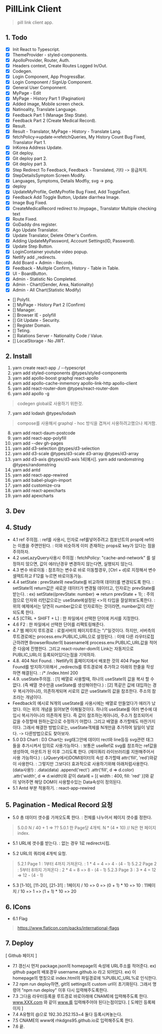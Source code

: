 # PillLink Client
> pill link client app.

## 1. Todo
- [x] Init React to Typescript.
- [x] ThemeProvider - styled-components.
- [x] ApolloProvider, Router, Auth.
- [x] Headers context, Create Routes Logged In/Out.
- [x] Codegen.
- [x] Login Component, App ProgressBar.
- [x] Login Component / SignUp Component.
- [x] General User Componnent.
- [x] MyPage - Edit
- [x] MyPage - History Part 1 (Pagination)
- [x] Added image, Mobile screen check.
- [x] Natinoality, Translate Language.
- [x] Feedback Part 1 (Manage Step State).
- [x] Feedback Part 2 (Create Medical Record).
- [X] Result.
- [x] Result - Translator, MyPage - History - Translate Lang.
- [x] fetchPolicy->update->refetchQueries, My History Count Bug Fixed, Translator Part 1.
- [x] InKorea Address Update.
- [x] Git deploy.
- [x] Git deploy part 2.
- [x] Git deploy part 3.
- [x] Step Redirect To Feedback, Feedback - Translated, 기타 -> 응급처치.
- [x] StepDetailsSymptom Screen Modify.
- [x] Languages, Symptoms, Details Modfiy, svg -> png.
- [x] deploy
- [x] UpdateMyProfile, GetMyProfile Bug Fixed, Add ToggleText.
- [x] Feedback Add Toggle Button, Update diarrhea Image.
- [x] Image Bug Fixed.
- [x] CreateMedicalRecord redirect to /mypage., Translator Multiple checking text
- [x] Route Fixed.
- [x] GoDaddy dns register.
- [x] Ago Update Translator.
- [x] Update Translator, Delete Other's Confirm.
- [x] Adding UpdateMyPassword, Account Settings(ID, Password).
- [x] Update Step Button.
- [x] LoginContainer youtube video popup.
- [x] Netlify add _redirects.
- [x] Add Board + Admin - Records.
- [x] Feedback - Mulitple Confirm, History - Table in Table.
- [x] UI - BoardButton. 
- [x] Admin - Statistic No Completed.
- [x] Admin - Chart(Gender, Area, Nationality)
- [x] Admin - All Chart(Statistic Modify)
- [] Polyfil.
- [] MyPage - History Part 2 (Confirm)
- [] Manager.
- [] Browser IE - polyfill
- [] Git Update - Security.
- [] Register Domain.
- [] Teting.
- [] Ralations Server - Nationality Code / Value.
- [] LocalStorage - No JWT.

## 2. Install
1. yarn create react-app ./ --typescript
2. yarn add styled-components @types/styled-components
3. yarn add apollo-boost graphql react-apollo 
4. yarn add apollo-cache-inmemory apollo-link-http apollo-client
5. yarn add react-router-dom @types/react-router-dom
6. yarn add apollo -g
> codegen global로 사용하기 위한것.
7. yarn add lodash @types/lodash
> compose를 사용해서 graphql - hoc 방식을 겹쳐서 사용하려고했으나 제거함.
8. yarn add react-daum-postcode
9. yarn add react-app-polyfill
10. yarn add --dev gh-pages
11. yarn add d3-selection @types/d3-selection
12. yarn add d3-scale @types/d3-scale d3-array @types/d3-array 
13. yarn add d3-axis @types/d3-axis
14[예시]. yarn add randomstring @types/randomstring
15. yarn add antd
16. yarn add react-app-rewired
17. yarn add babel-plugin-import
18. yarn add customize-cra
19. yarn add react-apexcharts
20. yarn add apexcharts

## 3. Dev


## 4. Study
- 4.1 ref 주의점.
: ref를 사용시, 인자로 ref를넣어주려고 컴포넌트의 prop에 ref라는 이름을 주면안된다.
: 이와 비슷하게 이미 존재하는 props로 key가 있다는 점을 주의하자.
- 4.2 useLazyQuery사용시 주의점
: fetchPolicy: "cache-and-network" 를 설정하지 않으면, 값이 에러난경우 변경하지 않는다면, 실행되지 않는다.
- 4.3 변수 바로이동
: 참조하는 변수로 바로 이동할경우, [Ctrl + d]로 지정해서 변수 셀렉트하고 F12를 누르면 바로이동가능.
- 4.4 setState
: prevState와 newState를 비교하여 데이터를 변경되도록 한다.
: setState의 return값은 새로운 데이터가 변경될 데이터고, 인자로는 prevState를 받는다.
: ex) setState((prevState: number) => return prevState + 1); 
: 주의점으로 인자와 리턴값으로는 useState에설정된 <>의 타입을 잘살펴보도록한다.
: 위의 예제에서는 당연히 number값으로 인자로하는 것이라면, number값이 리턴되도록 한다.
- 4.5 [CTRL + SHIFT + L]
: 한 파일에서 선택한 단어에 커서를 지정한다.
- 4.6 F2
: 한 파일에서 선택한 단어를 리팩토링해준다.
- 4.7 웹 페이지 루트경로
: 로컬서버의 페이지루트는 "/"일것이다. 하지만, 서버측의 루트경로에는 process.env.PUBLIC_URL으로 설정된다.
: 이때 다른 라우터로접근하려면 BrowserRouter의 basename에 process.env.PUBLIC_URL값을 적어준 다음에 진행한다. 그리고 react-router-dom의 Link는 자동저으로 PUBLIC_URL이 등록되어있다는점을 기억하자.
- 4.8. 404 Not Found.
: Netlify의 홈페이지에서 배포한 것의 404 Page Not Found를 방지하기위해서 _redirects를 루트경로에 추가하고 아래의 한줄을 작성하면 해결된다.
: /*    /index.html   200
- 4.9. useState주의점.
: [1] 배열로 사용할때, 하나의 useState의 값을 복사 할 수 없다. 
  (즉 배열 갯수만큼 useState를 생성해야한다.)
: [2] 똑같은 값에 대입하는 경우 복사가아니라, 의존하게되며 서로의 값은 useState의 값을 참조한다. 주소의 참조라는 개념이다.
- Feedback의 예시로 N개의 useState를 사용시에는 배열로 만들었다가 에러가 났었다. 이는 위의 개념을 읽어보면 이해될것이다. 하나의 useState를 여러 변수에 대입시 복사가아니라 의존하게 된다. 즉 값이 참조하는게아니라, 주소가 참조되어서 값을 수정할때 원하는값으로 수정하기 어렵다. 그리고 배열을 추가할때도 마찬가지이다. 그래서 해결한 방법으로는, useState객체를 N개만큼 추가하여 일일이 넣었다. -> 다른방법으로도 찾아보자.
- 5.0 D3 Chart
: D3 Chart는 svg태그안에 데이터 rect와 line등등 svg관련 태그들을 추가시켜서 임의로 사용가능하다. 
: 보통은 useRef로 svg를 참조하는 ref값을 생성하여, 마운트가 된 이후 그리도록 한다. (제이쿼리 라이브러리를 지원해주어서 사용 가능하다.)
: (JQuery에서)DOM데이터의 속성 추가할때 attr('fill', 'red')와같이 사용한다.
: 그렇지만 그보다더 효과적으로 사용하기위해 아래처럼사용한다.(data사용!)
: .data(data) .append('rect') .attr('fill', d => d.color) .attr('width', d => d.width)와 같이 data에 = [{ width : 400, fill: 'red' }]와 같이 넣어주면 해당 DOM이 사용할수있는 Data속성이 정의된다. 
- 5.1 Antd 부분 적용하기.
: react-app-rewired

## 5. Pagination - Medical Record 요청
- 5.0 총 데이터 갯수를 가져오도록 한다.
: 전체를 나누어서 페이지 갯수를 정한다. 
> 5.0.0 N / 40 + 1 =>  ??
> 5.0.1 한 Page당 4개씩. N * (4 * 10) // N은 현 페이지 index.

- 5.1 URL에 갯수를 받는다.
: 없는 경우 1로 redirect시킴.

- 5.2 URL의 쿼리에 4개씩 요청.
> 5.2.1 Page 1
: 1부터 4까지 가져온다. 
: 1 * 4 = 4 => 4 - (4 - 1)
> 5.2.2 Page 2
: 5부터 8까지 가져온다
: 2 * 4 = 8 => 8 - (4 - 1)
> 5.2.3 Page 3
: 3 * 4 = 12 => 12 - (4 - 1)

- 5.3 [1-10], [11-20], [21-31] 
: 1페이지 / 10 => 0 => (0 + 1) * 10 => 10
: 11페이지 / 10 => 1 => (1 + 1) * 10 => 20

## 6. ICons
- 6.1 Flag
> https://www.flaticon.com/packs/international-flags

## 7. Deploy
[ Github 페이지 ]
- 7.1 갱신시 먼저 package.json의 homepage의 속성에 URL주소를 적어준다.
ex) github page의 배포경우 username.github.io 라고 되어있다.
ex) 이 homepage의 명칭으로 index.html의 파일경로에 %PUBLIC_URL%로 인식한다.
- 7.2 npm run deploy하면, git의 settings의 custom url이 초기화된다. 그래서 명령어 "npm run deploy" 이후 다시 입력해주도록한다.
- 7.3 그다음 라우터등록을 루트경로 바로아래에 CNAME에 입력해주도록 한다. www.XXX.com 와 같이 www.를 입력해주어야 된다는점이있다.
[ 도메인 등록페이지 ]
- 7.4 A유형의 @으로 192.30.252.153~4 둘다 등록시켜놓는다.
- 7.5 CNAME의 www에 rhkdgns95.github.io로 입력해주도록 한다.
- 7.6 끝.

<!-- 
This project was bootstrapped with [Create React App](https://github.com/facebook/create-react-app).

## Available Scripts

In the project directory, you can run:

### `yarn start`

Runs the app in the development mode.<br />
Open [http://localhost:3000](http://localhost:3000) to view it in the browser.

The page will reload if you make edits.<br />
You will also see any lint errors in the console.

### `yarn test`

Launches the test runner in the interactive watch mode.<br />
See the section about [running tests](https://facebook.github.io/create-react-app/docs/running-tests) for more information.

### `yarn build`

Builds the app for production to the `build` folder.<br />
It correctly bundles React in production mode and optimizes the build for the best performance.

The build is minified and the filenames include the hashes.<br />
Your app is ready to be deployed!

See the section about [deployment](https://facebook.github.io/create-react-app/docs/deployment) for more information.

### `yarn eject`

**Note: this is a one-way operation. Once you `eject`, you can’t go back!**

If you aren’t satisfied with the build tool and configuration choices, you can `eject` at any time. This command will remove the single build dependency from your project.

Instead, it will copy all the configuration files and the transitive dependencies (Webpack, Babel, ESLint, etc) right into your project so you have full control over them. All of the commands except `eject` will still work, but they will point to the copied scripts so you can tweak them. At this point you’re on your own.

You don’t have to ever use `eject`. The curated feature set is suitable for small and middle deployments, and you shouldn’t feel obligated to use this feature. However we understand that this tool wouldn’t be useful if you couldn’t customize it when you are ready for it.

## Learn More

You can learn more in the [Create React App documentation](https://facebook.github.io/create-react-app/docs/getting-started).

To learn React, check out the [React documentation](https://reactjs.org/). -->
